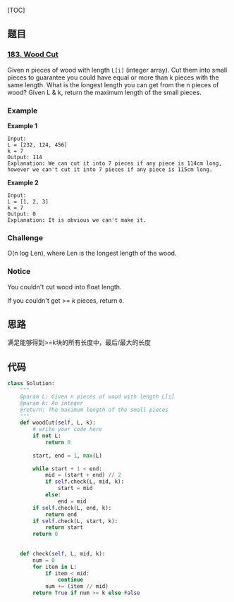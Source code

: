 [TOC]

## 题目

### [183. Wood Cut](https://www.lintcode.com/problem/wood-cut/description)

Given n pieces of wood with length `L[i]` (integer array). Cut them into small pieces to guarantee you could have equal or more than k pieces with the same length. What is the longest length you can get from the n pieces of wood? Given L & k, return the maximum length of the small pieces.

### Example

**Example 1**

```plain
Input:
L = [232, 124, 456]
k = 7
Output: 114
Explanation: We can cut it into 7 pieces if any piece is 114cm long, however we can't cut it into 7 pieces if any piece is 115cm long.
```

**Example 2**

```plain
Input:
L = [1, 2, 3]
k = 7
Output: 0
Explanation: It is obvious we can't make it.
```

### Challenge

O(n log Len), where Len is the longest length of the wood.

### Notice

You couldn't cut wood into float length.

If you couldn't get >= *k* pieces, return `0`.

## 思路

满足能够得到>=k块的所有长度中，最后/最大的长度

## 代码

```python
class Solution:
    """
    @param L: Given n pieces of wood with length L[i]
    @param k: An integer
    @return: The maximum length of the small pieces
    """
    def woodCut(self, L, k):
        # write your code here
        if not L:
            return 0
            
        start, end = 1, max(L)
        
        while start + 1 < end:
            mid = (start + end) // 2
            if self.check(L, mid, k):
                start = mid
            else:
                end = mid
        if self.check(L, end, k):
            return end
        if self.check(L, start, k):
            return start
        return 0
        
                
    def check(self, L, mid, k):
        num = 0
        for item in L:
            if item < mid:
                continue
            num += (item // mid)
        return True if num >= k else False
```

